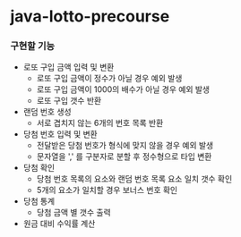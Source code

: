 # java-lotto-precourse
### 구현할 기능
- 로또 구입 금액 입력 및 변환
  - 로또 구입 금액이 정수가 아닐 경우 예외 발생
  - 로또 구입 금액이 1000의 배수가 아닐 경우 예외 발생
  - 로또 구입 갯수 반환
- 랜덤 번호 생성
  - 서로 겹치지 않는 6개의 번호 목록 반환
- 당첨 번호 입력 및 변환
  - 전달받은 당첨 번호가 형식에 맞지 않을 경우 예외 발생
  - 문자열을 ',' 를 구분자로 분할 후 정수형으로 타입 변환
- 당첨 확인
  - 당첨 번호 목록의 요소와 랜덤 번호 목록 요소 일치 갯수 확인
  - 5개의 요소가 일치할 경우 보너스 번호 확인
- 당첨 통계
  - 당첨 금액 별 갯수 출력
- 원금 대비 수익률 계산